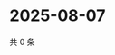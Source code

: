 # 2025-08-07

共 0 条

<!-- BEGIN ZHIHUQUESTIONS -->
<!-- 最后更新时间 Thu Aug 07 2025 09:01:56 GMT+0800 (China Standard Time) -->

<!-- END ZHIHUQUESTIONS -->
